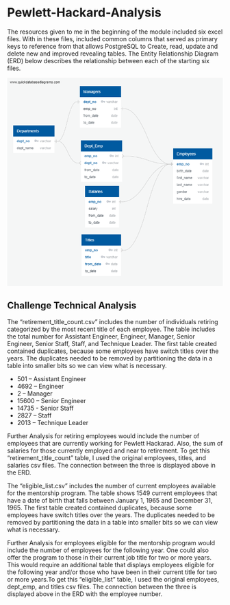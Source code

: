 # Pewlett-Hackard-Analysis


The resources given to me in the beginning of the module included six excel files. With in these files, included common columns that served as primary keys to reference from that allows PostgreSQL to Create, read, update and delete new and improved revealing tables. The Entity Relationship Diagram (ERD) below describes the relationship between each of the starting six files.

![EmployeeDB](https://github.com/Daniel-Schroeder15/Pewlett-Hackard-Analysis/blob/master/EmployeeDB.png)

## Challenge Technical Analysis
The “retirement_title_count.csv” includes the number of individuals retiring categorized by the most recent title of each employee. The table includes the total number for Assistant Engineer, Engineer, Manager, Senior Engineer, Senior Staff, Staff, and Technique Leader. The first table created contained duplicates, because some employees have switch titles over the years. The duplicates needed to be removed by partitioning the data in a table into smaller bits so we can view what is necessary.

-	501 – Assistant Engineer
-	4692 – Engineer
-	2 – Manager
-	15600 – Senior Engineer
-	14735 - Senior Staff
-	2827 – Staff
-	2013 – Technique Leader

Further Analysis for retiring employees would include the number of employees that are currently working for Pewlett Hackarad. Also, the sum of salaries for those currently employed and near to retirement. To get this “retirement_title_count” table, I used the original employees, titles, and salaries csv files. The connection between the three is displayed above in the ERD.


The “eligible_list.csv” includes the number of current employees available for the mentorship program. The table shows 1549 current employees that have a date of birth that falls between January 1, 1965 and December 31, 1965. The first table created contained duplicates, because some employees have switch titles over the years. The duplicates needed to be removed by partitioning the data in a table into smaller bits so we can view what is necessary.

Further Analysis for employees eligible for the mentorship program would include the number of employees for the following year. One could also offer the program to those in their current job title for two or more years. This would require an additional table that displays employees eligible for the following year and/or those who have been in their current title for two or more years.To get this “eligible_list” table, I used the original employees, dept_emp, and titles csv files. The connection between the three is displayed above in the ERD with the employee number.
